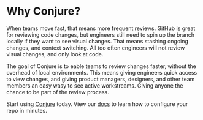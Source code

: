 # Why Conjure?

When teams move fast, that means more frequent reviews. GitHub is great for reviewing code changes, but engineers still need to spin up the branch locally if they want to see visual changes. That means stashing ongoing changes, and context switching. All too often engineers will not review visual changes, and only look at code.

The goal of Conjure is to eable teams to review changes faster, without the overhead of local environments. This means giving engineers quick access to view changes, and giving product managers, designers, and other team members an easy wasy to see active workstreams. Giving anyone the chance to be part of the review process.

Start using [Conjure](https://conjure.sh) today. View our [docs](https://conjure.sh/docs) to learn how to configure your repo in minutes.
